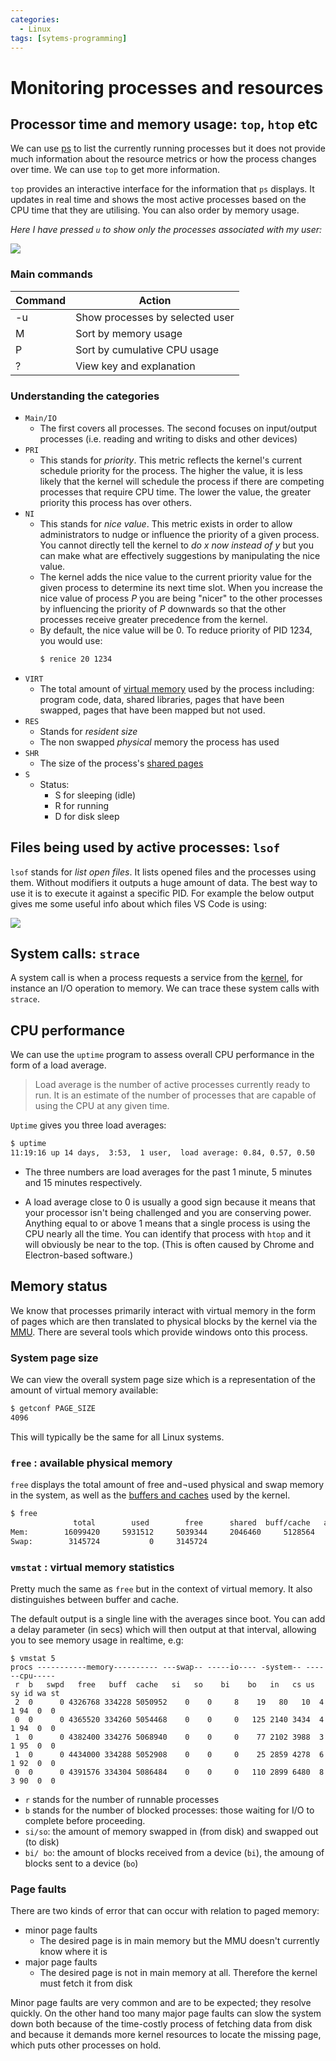 ```yaml
---
categories:
  - Linux
tags: [sytems-programming]
---
```


# Monitoring processes and resources

## Processor time and memory usage: `top`, `htop` etc

We can use [ps](/Programming_Languages/Shell_Scripting/Processes.md) to list the currently running processes but it does not provide much information about the resource metrics or how the process changes over time. We can use `top` to get more information.

`top` provides an interactive interface for the information that `ps` displays. It updates in real time and shows the most active processes based on the CPU time that they are utilising. You can also order by memory usage.

_Here I have pressed `u` to show only the processes associated with my user:_

![](/img/htop.png)

### Main commands

| Command | Action                          |
| ------- | ------------------------------- |
| -u      | Show processes by selected user |
| M       | Sort by memory usage            |
| P       | Sort by cumulative CPU usage    |
| ?       | View key and explanation        |

### Understanding the categories

- `Main/IO`
  - The first covers all processes. The second focuses on input/output processes (i.e. reading and writing to disks and other devices)
- `PRI`
  - This stands for _priority_. This metric reflects the kernel's current schedule priority for the process. The higher the value, it is less likely that the kernel will schedule the process if there are competing processes that require CPU time. The lower the value, the greater priority this process has over others.
- `NI`
  - This stands for _nice value_. This metric exists in order to allow administrators to nudge or influence the priority of a given process. You cannot directly tell the kernel to _do x now instead of y_ but you can make what are effectively suggestions by manipulating the nice value.
  - The kernel adds the nice value to the current priority value for the given process to determine its next time slot. When you increase the nice value of process _P_ you are being "nicer" to the other processes by influencing the priority of _P_ downwards so that the other processes receive greater precedence from the kernel.
  - By default, the nice value will be 0. To reduce priority of PID 1234, you would use:
    ```bash
    $ renice 20 1234
    ```
- `VIRT`
  - The total amount of [virtual memory](/Operating_Systems/Virtual_memory_and_the_MMU.md) used by the process including: program code, data, shared libraries, pages that have been swapped, pages that have been mapped but not used.
- `RES`
  - Stands for _resident size_
  - The non swapped _physical_ memory the process has used
- `SHR`
  - The size of the process's [shared pages](/Operating_Systems/Virtual_memory_and_the_MMU.md#shared-pages)
- `S`
  - Status:
    - S for sleeping (idle)
    - R for running
    - D for disk sleep 
## Files being used by active processes: `lsof`

`lsof` stands for _list open files_. It lists opened files and the processes using them. Without modifiers it outputs a huge amount of data. The best way to use it is to execute it against a specific PID. For example the below output gives me some useful info about which files VS Code is using:

![](/img/lsof.png)

## System calls: `strace`

A system call is when a process requests a service from the [kernel](/Operating_Systems/The_Kernel.md), for instance an I/O operation to memory. We can trace these system calls with `strace`.

## CPU performance

We can use the `uptime` program to assess overall CPU performance in the form of a load average.

> Load average is the number of active processes currently ready to run. It is an estimate of the number of processes that are capable of using the CPU at any given time.

`Uptime` gives you three load averages:

```bash
$ uptime
11:19:16 up 14 days,  3:53,  1 user,  load average: 0.84, 0.57, 0.50
```

- The three numbers are load averages for the past 1 minute, 5 minutes and 15 minutes respectively.

- A load average close to 0 is usually a good sign because it means that your processor isn't being challenged and you are conserving power. Anything equal to or above 1 means that a single process is using the CPU nearly all the time. You can identify that process with `htop` and it will obviously be near to the top. (This is often caused by Chrome and Electron-based software.)

## Memory status

We know that processes primarily interact with virtual memory in the form of pages which are then translated to physical blocks by the kernel via the [MMU](/Operating_Systems/Virtual_memory_and_the_MMU.md). There are several tools which provide windows onto this process.

### System page size

We can view the overall system page size which is a representation of the amount of virtual memory available:

```bash
$ getconf PAGE_SIZE
4096
```

This will typically be the same for all Linux systems.

### `free` : available physical memory
`free`  displays the total amount of free and¬used physical and swap memory in the system, as well as the [buffers and caches](/Hardware/Memory/Role_in_computation.md#relation-between-cache-and-buffers) used by the kernel.

```bash
$ free
              total        used        free      shared  buff/cache   available
Mem:        16099420     5931512     5039344     2046460     5128564     7781904
Swap:        3145724           0     3145724
```


### `vmstat` : virtual memory statistics

Pretty much the same as `free` but in the context of virtual memory. It also distinguishes between buffer and cache. 

The default output is a single line with the averages since boot. You can add a delay parameter (in secs) which will then output at that interval, allowing you to see memory usage in realtime, e.g:
```
$ vmstat 5 
procs -----------memory---------- ---swap-- -----io---- -system-- ------cpu-----
 r  b   swpd   free   buff  cache   si   so    bi    bo   in   cs us sy id wa st
 2  0      0 4326768 334228 5050952    0    0     8    19   80   10  4  1 94  0  0
 0  0      0 4365520 334260 5054468    0    0     0   125 2140 3434  4  1 94  0  0
 1  0      0 4382400 334276 5068940    0    0     0    77 2102 3988  3  1 95  0  0
 1  0      0 4434000 334288 5052908    0    0     0    25 2859 4278  6  1 92  0  0
 0  0      0 4391576 334304 5086484    0    0     0   110 2899 6480  8  3 90  0  0

``` 

* `r` stands for the number of runnable processes
* `b` stands for the number of blocked processes: those waiting for I/O to complete before proceeding.
* `si/so`: the amount of memory swapped in (from disk) and swapped out (to disk)
* `bi/ bo`: the amount of blocks received from a device (`bi`), the amoung of blocks sent to a device (`bo`)
### Page faults

There are two kinds of error that can occur with relation to paged memory:

- minor page faults
  - The desired page is in main memory but the MMU doesn't currently know where it is
- major page faults
  - The desired page is not in main memory at all. Therefore the kernel must fetch it from disk

Minor page faults are very common and are to be expected; they resolve quickly. On the other hand too many major page faults can slow the system down both because of the time-costly process of fetching data from disk and because it demands more kernel resources to locate the missing page, which puts other processes on hold.
